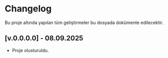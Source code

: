 # Changelog

Bu proje altında yapılan tüm geliştirmeler bu dosyada dokümente edilecektir.

## [v.0.0.0.0] - 08.09.2025

- Proje olusturuldu.


